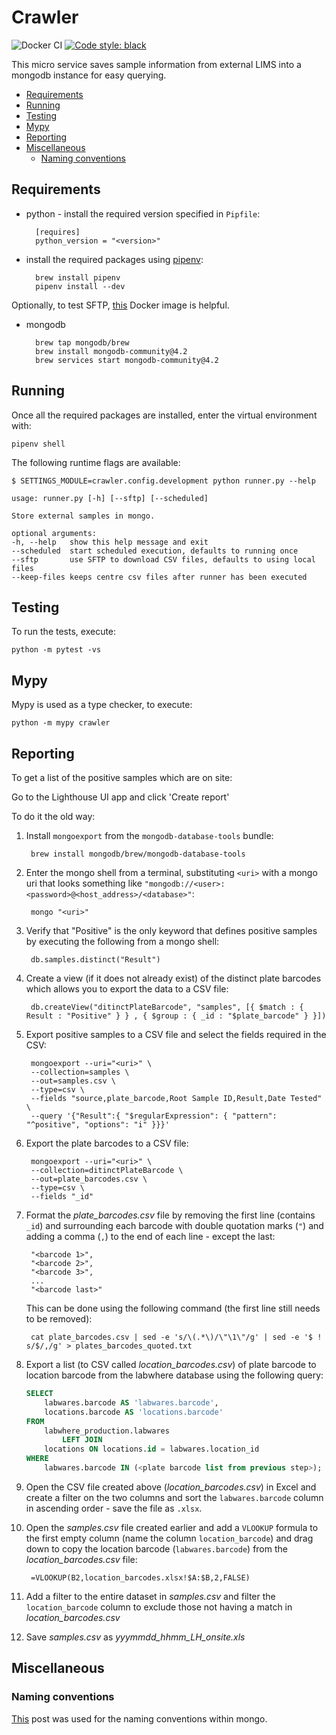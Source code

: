 # Crawler

![Docker CI](https://github.com/sanger/crawler/workflows/Docker%20CI/badge.svg)
[![Code style: black](https://img.shields.io/badge/code%20style-black-000000.svg)](https://github.com/psf/black)

This micro service saves sample information from external LIMS into a mongodb instance for easy
querying.

<!-- toc -->

- [Requirements](#requirements)
- [Running](#running)
- [Testing](#testing)
- [Mypy](#mypy)
- [Reporting](#reporting)
- [Miscellaneous](#miscellaneous)
  - [Naming conventions](#naming-conventions)

<!-- tocstop -->

## Requirements

- python - install the required version specified in `Pipfile`:

        [requires]
        python_version = "<version>"

- install the required packages using [pipenv](https://github.com/pypa/pipenv):

        brew install pipenv
        pipenv install --dev

Optionally, to test SFTP, [this](https://hub.docker.com/r/atmoz/sftp/) Docker image is helpful.

- mongodb

        brew tap mongodb/brew
        brew install mongodb-community@4.2
        brew services start mongodb-community@4.2

## Running

Once all the required packages are installed, enter the virtual environment with:

    pipenv shell

The following runtime flags are available:

    $ SETTINGS_MODULE=crawler.config.development python runner.py --help

    usage: runner.py [-h] [--sftp] [--scheduled]

    Store external samples in mongo.

    optional arguments:
    -h, --help   show this help message and exit
    --scheduled  start scheduled execution, defaults to running once
    --sftp       use SFTP to download CSV files, defaults to using local files
    --keep-files keeps centre csv files after runner has been executed

## Testing

To run the tests, execute:

    python -m pytest -vs

## Mypy

Mypy is used as a type checker, to execute:

    python -m mypy crawler

## Reporting

To get a list of the positive samples which are on site:

Go to the Lighthouse UI app and click 'Create report'

To do it the old way:


1. Install `mongoexport` from the `mongodb-database-tools` bundle:

        brew install mongodb/brew/mongodb-database-tools

1. Enter the mongo shell from a terminal, substituting `<uri>` with a mongo uri that looks something
like `"mongodb://<user>:<password>@<host_address>/<database>"`:

        mongo "<uri>"

1. Verify that "Positive" is the only keyword that defines positive samples by executing the
following from a mongo shell:

        db.samples.distinct("Result")

1. Create a view (if it does not already exist) of the distinct plate barcodes which allows you to export the data to a CSV file:

        db.createView("ditinctPlateBarcode", "samples", [{ $match : { Result : "Positive" } } , { $group : { _id : "$plate_barcode" } }])

1. Export positive samples to a CSV file and select the fields required in the CSV:

        mongoexport --uri="<uri>" \
        --collection=samples \
        --out=samples.csv \
        --type=csv \
        --fields "source,plate_barcode,Root Sample ID,Result,Date Tested" \
        --query '{"Result":{ "$regularExpression": { "pattern": "^positive", "options": "i" }}}'

1. Export the plate barcodes to a CSV file:

        mongoexport --uri="<uri>" \
        --collection=ditinctPlateBarcode \
        --out=plate_barcodes.csv \
        --type=csv \
        --fields "_id"

1. Format the *plate_barcodes.csv* file by removing the first line (contains `_id`) and surrounding
each barcode with double quotation marks (`"`) and adding a comma (`,`) to the end of each line -
except the last:

        "<barcode 1>",
        "<barcode 2>",
        "<barcode 3>",
        ...
        "<barcode last>"

    This can be done using the following command (the first line still needs to be removed):

        cat plate_barcodes.csv | sed -e 's/\(.*\)/\"\1\"/g' | sed -e '$ ! s/$/,/g' > plates_barcodes_quoted.txt

1. Export a list (to CSV called *location_barcodes.csv*) of plate barcode to location barcode from
the labwhere database using the following query:

    ```sql
    SELECT
        labwares.barcode AS 'labwares.barcode',
        locations.barcode AS 'locations.barcode'
    FROM
        labwhere_production.labwares
            LEFT JOIN
        locations ON locations.id = labwares.location_id
    WHERE
        labwares.barcode IN (<plate barcode list from previous step>);
    ```

1. Open the CSV file created above (*location_barcodes.csv*) in Excel and create a filter on the
two columns and sort the `labwares.barcode` column in ascending order - save the file as `.xlsx`.
1. Open the *samples.csv* file created earlier and add a `VLOOKUP` formula to the first empty column
(name the column `location_barcode`) and drag down to copy the location barcode (`labwares.barcode`)
from the *location_barcodes.csv*
file:

        =VLOOKUP(B2,location_barcodes.xlsx!$A:$B,2,FALSE)

1. Add a filter to the entire dataset in *samples.csv* and filter the `location_barcode` column to
exclude those not having a match in *location_barcodes.csv*
1. Save *samples.csv* as *yyymmdd_hhmm_LH_onsite.xls*

## Miscellaneous

### Naming conventions

[This](https://stackoverflow.com/a/45335909) post was used for the naming conventions within mongo.
